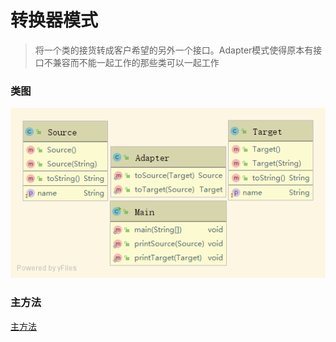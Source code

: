 # 转换器模式
> 将一个类的接货转成客户希望的另外一个接口。Adapter模式使得原本有接口不兼容而不能一起工作的那些类可以一起工作

### 类图
![类图](./Adapter.png)

### 主方法
[主方法](./code/Main.java)

